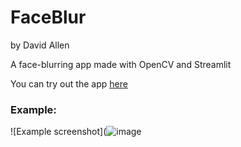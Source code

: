 # FaceBlur
by David Allen

A face-blurring app made with OpenCV and Streamlit

You can try out the app [here](https://faceblur.streamlit.app/)

### Example:
![Example screenshot](![image](https://github.com/alexdivadi/faceblur-backend/assets/26191218/550b2211-7ecf-47e5-a3a7-016669737a23)
